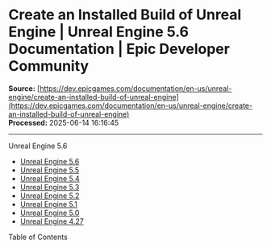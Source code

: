 # Create an Installed Build of Unreal Engine | Unreal Engine 5.6 Documentation | Epic Developer Community

**Source:** [https://dev.epicgames.com/documentation/en-us/unreal-engine/create-an-installed-build-of-unreal-engine](https://dev.epicgames.com/documentation/en-us/unreal-engine/create-an-installed-build-of-unreal-engine)  
**Processed:** 2025-06-14 16:16:45

---

Unreal Engine 5.6

-   [Unreal Engine 5.6](/documentation/en-us/unreal-engine?application_version=5.6)
-   [Unreal Engine 5.5](/documentation/en-us/unreal-engine?application_version=5.5)
-   [Unreal Engine 5.4](/documentation/en-us/unreal-engine?application_version=5.4)
-   [Unreal Engine 5.3](/documentation/en-us/unreal-engine?application_version=5.3)
-   [Unreal Engine 5.2](/documentation/en-us/unreal-engine?application_version=5.2)
-   [Unreal Engine 5.1](/documentation/en-us/unreal-engine?application_version=5.1)
-   [Unreal Engine 5.0](/documentation/en-us/unreal-engine?application_version=5.0)
-   [Unreal Engine 4.27](/documentation/en-us/unreal-engine?application_version=4.27)

Table of Contents